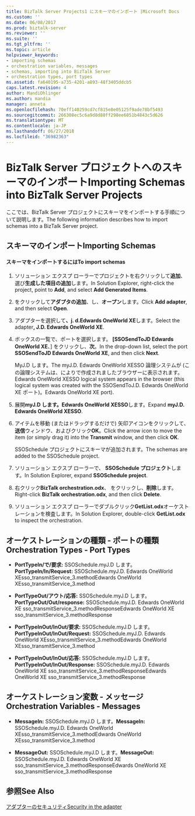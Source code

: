 ```yaml
---
title: BizTalk Server Projects1 にスキーマのインポート |Microsoft Docs
ms.custom: ''
ms.date: 06/08/2017
ms.prod: biztalk-server
ms.reviewer: ''
ms.suite: ''
ms.tgt_pltfrm: ''
ms.topic: article
helpviewer_keywords:
- importing schemas
- orchestration variables, messages
- schemas, importing into BizTalk Server
- orchestration types, port types
ms.assetid: fa640195-a735-4201-a893-48f3405ddcb5
caps.latest.revision: 4
author: MandiOhlinger
ms.author: mandia
manager: anneta
ms.openlocfilehash: 70eff140259cd7cf815e8e05125f9ade78bf5493
ms.sourcegitcommit: 266308ec5c6a9d8d80ff298ee6051b4843c5d626
ms.translationtype: MT
ms.contentlocale: ja-JP
ms.lasthandoff: 06/27/2018
ms.locfileid: "36982363"
---
```

# <a name="importing-schemas-into-biztalk-server-projects"></a><span data-ttu-id="09d5b-102">BizTalk Server プロジェクトへのスキーマのインポート</span><span class="sxs-lookup"><span data-stu-id="09d5b-102">Importing Schemas into BizTalk Server Projects</span></span>
<span data-ttu-id="09d5b-103">ここでは、BizTalk Server プロジェクトにスキーマをインポートする手順について説明します。</span><span class="sxs-lookup"><span data-stu-id="09d5b-103">The following information describes how to import schemas into a BizTalk Server project.</span></span>  
  
## <a name="importing-schemas"></a><span data-ttu-id="09d5b-104">スキーマのインポート</span><span class="sxs-lookup"><span data-stu-id="09d5b-104">Importing Schemas</span></span>  
  
#### <a name="to-import-schemas"></a><span data-ttu-id="09d5b-105">スキーマをインポートするには</span><span class="sxs-lookup"><span data-stu-id="09d5b-105">To import schemas</span></span>  
  
1. <span data-ttu-id="09d5b-106">ソリューション エクスプ ローラーでプロジェクトを右クリックして**追加**、選び**生成した項目の追加**します。</span><span class="sxs-lookup"><span data-stu-id="09d5b-106">In Solution Explorer, right-click the project, point to **Add**, and select **Add Generated Items**.</span></span>  
  
2. <span data-ttu-id="09d5b-107">をクリックして**アダプタの追加**、し、**オープン**します。</span><span class="sxs-lookup"><span data-stu-id="09d5b-107">Click **Add adapter**, and then select **Open**.</span></span>  
  
3. <span data-ttu-id="09d5b-108">アダプターを選択して<strong>、j. d.Edwards OneWorld XE</strong>します。</span><span class="sxs-lookup"><span data-stu-id="09d5b-108">Select the adapter<strong>, J.D. Edwards OneWorld XE</strong>.</span></span>  
  
4. <span data-ttu-id="09d5b-109">ボックスの一覧で、ポートを選択します。 **[SSOSendToJD Edwards OneWorld XE**、] をクリックし、**次**。</span><span class="sxs-lookup"><span data-stu-id="09d5b-109">In the drop-down list, select the port **SSOSendToJD Edwards OneWorld XE**, and then click **Next**.</span></span>  
  
    <span data-ttu-id="09d5b-110">MyJ.D します。</span><span class="sxs-lookup"><span data-stu-id="09d5b-110">The myJ.D.</span></span> <span data-ttu-id="09d5b-111">Edwards OneWorld XESSO 論理システムが (この論理システムは、によりで作成されましたブラウザーに表示されます。</span><span class="sxs-lookup"><span data-stu-id="09d5b-111">Edwards OneWorld XESSO logical system appears in the browser (this logical system was created with the SSOSendToJ.D.</span></span> <span data-ttu-id="09d5b-112">Edwards OneWorld XE ポート)。</span><span class="sxs-lookup"><span data-stu-id="09d5b-112">Edwards OneWorld XE port).</span></span>  
  
5. <span data-ttu-id="09d5b-113">展開**myJ.D します。Edwards OneWorld XESSO**します。</span><span class="sxs-lookup"><span data-stu-id="09d5b-113">Expand **myJ.D. Edwards OneWorld XESSO**.</span></span>  
  
6. <span data-ttu-id="09d5b-114">アイテムを移動 (またはドラッグするだけで) 矢印アイコンをクリックして、**送信**ウィンドウ、およびクリック**OK**。</span><span class="sxs-lookup"><span data-stu-id="09d5b-114">Click the arrow icon to move the item (or simply drag it) into the **Transmit** window, and then click **OK**.</span></span>  
  
    <span data-ttu-id="09d5b-115">SSOSchedule プロジェクトにスキーマが追加されます。</span><span class="sxs-lookup"><span data-stu-id="09d5b-115">The schemas are added to the SSOSchedule project.</span></span>  
  
7. <span data-ttu-id="09d5b-116">ソリューション エクスプ ローラーで、 **SSOSchedule プロジェクト**します。</span><span class="sxs-lookup"><span data-stu-id="09d5b-116">In Solution Explorer, expand **SSOSchedule project**.</span></span>  
  
8. <span data-ttu-id="09d5b-117">右クリック**BizTalk orchestration.odx**、 をクリックし、**削除**します。</span><span class="sxs-lookup"><span data-stu-id="09d5b-117">Right-click **BizTalk orchestration.odx**, and then click **Delete**.</span></span>  
  
9. <span data-ttu-id="09d5b-118">ソリューション エクスプ ローラーでダブルクリック**GetList.odx**オーケストレーションを検査します。</span><span class="sxs-lookup"><span data-stu-id="09d5b-118">In Solution Explorer, double-click **GetList.odx** to inspect the orchestration.</span></span>  
  
## <a name="orchestration-types---port-types"></a><span data-ttu-id="09d5b-119">オーケストレーションの種類 - ポートの種類</span><span class="sxs-lookup"><span data-stu-id="09d5b-119">Orchestration Types - Port Types</span></span>  
  
-   <span data-ttu-id="09d5b-120">**PortTypeIn/で/要求:** SSOSchedule.myJ.D します。</span><span class="sxs-lookup"><span data-stu-id="09d5b-120">**PortTypeIn/In/Request:** SSOSchedule.myJ.D.</span></span> <span data-ttu-id="09d5b-121">Edwards OneWorld XEsso_transmitService_3.method</span><span class="sxs-lookup"><span data-stu-id="09d5b-121">Edwards OneWorld XEsso_transmitService_3.method</span></span>  
  
-   <span data-ttu-id="09d5b-122">**PortTypeOut/アウト/応答:** SSOSchedule.myJ.D します。</span><span class="sxs-lookup"><span data-stu-id="09d5b-122">**PortTypeOut/Out/response:** SSOSchedule.myJ.D.</span></span> <span data-ttu-id="09d5b-123">Edwards OneWorld XE sso_transmitService_3.methodResponse</span><span class="sxs-lookup"><span data-stu-id="09d5b-123">Edwards OneWorld XE sso_transmitService_3.methodResponse</span></span>  
  
-   <span data-ttu-id="09d5b-124">**PortTypeInOut/InOut/要求:** SSOSchedule.myJ.D します。</span><span class="sxs-lookup"><span data-stu-id="09d5b-124">**PortTypeInOut/InOut/Request:** SSOSchedule.myJ.D.</span></span> <span data-ttu-id="09d5b-125">Edwards OneWorld XEsso_transmitService_3.method</span><span class="sxs-lookup"><span data-stu-id="09d5b-125">Edwards OneWorld XEsso_transmitService_3.method</span></span>  
  
-   <span data-ttu-id="09d5b-126">**PortTypeInOut/InOut/応答:** SSOSchedule.myJ.D します。</span><span class="sxs-lookup"><span data-stu-id="09d5b-126">**PortTypeInOut/InOut/Response:** SSOSchedule.myJ.D.</span></span> <span data-ttu-id="09d5b-127">Edwards OneWorld XE sso_transmitService_3.methodResponse</span><span class="sxs-lookup"><span data-stu-id="09d5b-127">Edwards OneWorld XE sso_transmitService_3.methodResponse</span></span>  
  
## <a name="orchestration-variables---messages"></a><span data-ttu-id="09d5b-128">オーケストレーション変数 - メッセージ</span><span class="sxs-lookup"><span data-stu-id="09d5b-128">Orchestration Variables - Messages</span></span>  
  
-   <span data-ttu-id="09d5b-129">**MessageIn:** SSOSchedule.myJ.D します。</span><span class="sxs-lookup"><span data-stu-id="09d5b-129">**MessageIn:** SSOSchedule.myJ.D.</span></span> <span data-ttu-id="09d5b-130">Edwards OneWorld XEsso_transmitService_3.method</span><span class="sxs-lookup"><span data-stu-id="09d5b-130">Edwards OneWorld XEsso_transmitService_3.method</span></span>  
  
-   <span data-ttu-id="09d5b-131">**MessageOut:** SSOSchedule.myJ.D します。</span><span class="sxs-lookup"><span data-stu-id="09d5b-131">**MessageOut:** SSOSchedule.myJ.D.</span></span> <span data-ttu-id="09d5b-132">Edwards OneWorld XE sso_transmitService_3.methodResponse</span><span class="sxs-lookup"><span data-stu-id="09d5b-132">Edwards OneWorld XE sso_transmitService_3.methodResponse</span></span>  
  
## <a name="see-also"></a><span data-ttu-id="09d5b-133">参照</span><span class="sxs-lookup"><span data-stu-id="09d5b-133">See Also</span></span>  
 [<span data-ttu-id="09d5b-134">アダプターのセキュリティ</span><span class="sxs-lookup"><span data-stu-id="09d5b-134">Security in the adapter</span></span>](../core/security-in-biztalk-adapter-for-jd-edwards-oneworld.md)